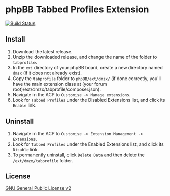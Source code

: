# phpBB Tabbed Profiles Extension

[![Build Status](https://travis-ci.org/dmzx/Tabbed-Profiles.svg?branch=master)](https://travis-ci.org/dmzx/Tabbed-Profiles)

## Install

1. Download the latest release.
2. Unzip the downloaded release, and change the name of the folder to `tabprofile`.
3. In the `ext` directory of your phpBB board, create a new directory named `dmzx` (if it does not already exist).
4. Copy the `tabprofile` folder to `phpBB/ext/dmzx/` (if done correctly, you'll have the main extension class at (your forum root)/ext/dmzx/tabprofile/composer.json).
5. Navigate in the ACP to `Customise -> Manage extensions`.
6. Look for `Tabbed Profiles` under the Disabled Extensions list, and click its `Enable` link.

## Uninstall

1. Navigate in the ACP to `Customise -> Extension Management -> Extensions`.
2. Look for `Tabbed Profiles` under the Enabled Extensions list, and click its `Disable` link.
3. To permanently uninstall, click `Delete Data` and then delete the `/ext/dmzx/tabprofile` folder.

## License
[GNU General Public License v2](http://opensource.org/licenses/GPL-2.0)
